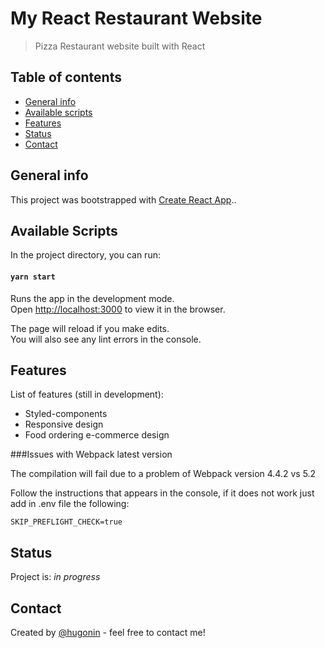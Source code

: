 # My React Restaurant Website
> Pizza Restaurant website built with React

## Table of contents
* [General info](#general-info)
* [Available scripts](#available-scripts)
* [Features](#features)
* [Status](#status)
* [Contact](#contact)

## General info
This project was bootstrapped with [Create React App](https://github.com/facebook/create-react-app).. 

## Available Scripts

In the project directory, you can run:

#### `yarn start`

Runs the app in the development mode.\
Open [http://localhost:3000](http://localhost:3000) to view it in the browser.

The page will reload if you make edits.\
You will also see any lint errors in the console.


## Features
List of features (still in development):

* Styled-components
* Responsive design
* Food ordering e-commerce design


###Issues with Webpack latest version

The compilation will fail due to a problem of Webpack version 4.4.2 vs 5.2

Follow the instructions that appears in the console, if it does not work just add in .env file the following:

`
SKIP_PREFLIGHT_CHECK=true
`

## Status
Project is: _in progress_  



## Contact
Created by [@hugonin](https://github.com/hugonin) - feel free to contact me!
